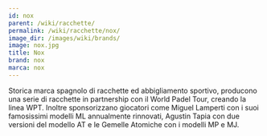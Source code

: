 ```yaml
---
id: nox
parent: /wiki/racchette/
permalink: /wiki/racchette/nox/
image_dir: /images/wiki/brands/
image: nox.jpg
title: Nox
brand: nox
marca: nox
---
```


Storica marca spagnolo di racchette ed abbigliamento sportivo, producono una serie di racchette in partnership con il World Padel Tour, creando la linea WPT. Inoltre sponsorizzano giocatori come Miguel Lamperti con i suoi famosissimi modelli ML annualmente rinnovati, Agustin Tapia con due versioni del modello AT e le Gemelle Atomiche con i modelli MP e MJ.